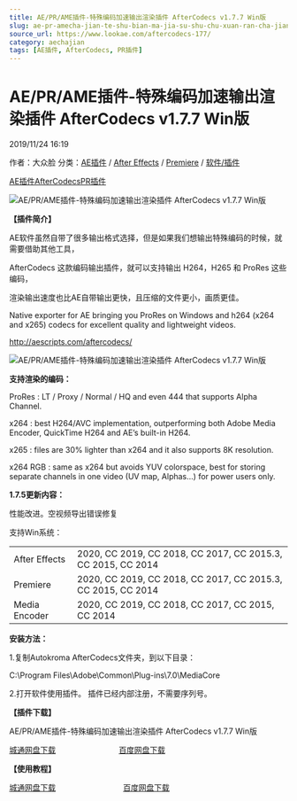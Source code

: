 ```yaml
---
title: AE/PR/AME插件-特殊编码加速输出渲染插件 AfterCodecs v1.7.7 Win版
slug: ae-pr-amecha-jian-te-shu-bian-ma-jia-su-shu-chu-xuan-ran-cha-jian-aftercodecs-v1-7-7-winban
source_url: https://www.lookae.com/aftercodecs-177/
category: aechajian
tags: [AE插件, AfterCodecs, PR插件]
---
```

# AE/PR/AME插件-特殊编码加速输出渲染插件 AfterCodecs v1.7.7 Win版

2019/11/24 16:19

作者：大众脸
分类：[AE插件](https://www.lookae.com/after-effects/aechajian/) / [After Effects](https://www.lookae.com/after-effects/) / [Premiere](https://www.lookae.com/qitarjcj/premierezy/) / [软件/插件](https://www.lookae.com/qitarjcj/)

[AE插件](https://www.lookae.com/tag/ae%e6%8f%92%e4%bb%b6/)[AfterCodecs](https://www.lookae.com/tag/aftercodecs/)[PR插件](https://www.lookae.com/tag/pr%e6%8f%92%e4%bb%b6/)

![AE/PR/AME插件-特殊编码加速输出渲染插件 AfterCodecs v1.7.7 Win版](https://www.lookae.com/wp-content/uploads/2017/05/AfterCodecs-.jpg "AE/PR/AME插件-特殊编码加速输出渲染插件 AfterCodecs v1.7.7 Win版-LookAE.com")

**【插件简介】**

AE软件虽然自带了很多输出格式选择，但是如果我们想输出特殊编码的时候，就需要借助其他工具，

AfterCodecs 这款编码输出插件，就可以支持输出 H264，H265 和 ProRes 这些编码，

渲染输出速度也比AE自带输出更快，且压缩的文件更小，画质更佳。

Native exporter for AE bringing you ProRes on Windows and h264 (x264 and x265) codecs for excellent quality and lightweight videos.

http://aescripts.com/aftercodecs/

![AE/PR/AME插件-特殊编码加速输出渲染插件 AfterCodecs v1.7.7 Win版](https://img.alicdn.com/imgextra/i3/705956171/O1CN01v4IRSZ1vSMh8UslDY_!!705956171.gif "AE/PR/AME插件-特殊编码加速输出渲染插件 AfterCodecs v1.7.7 Win版-LookAE.com")

**支持渲染的编码：**

ProRes : LT / Proxy / Normal / HQ and even 444 that supports Alpha Channel.

x264 : best H264/AVC implementation, outperforming both Adobe Media Encoder, QuickTime H264 and AE’s built-in H264.

x265 : files are 30% lighter than x264 and it also supports 8K resolution.

x264 RGB : same as x264 but avoids YUV colorspace, best for storing separate channels in one video (UV map, Alphas…) for power users only.

**1.7.5更新内容：**

性能改进。空视频导出错误修复

支持Win系统：

|  |  |
| --- | --- |
| After Effects | 2020, CC 2019, CC 2018, CC 2017, CC 2015.3, CC 2015, CC 2014 |
| Premiere | 2020, CC 2019, CC 2018, CC 2017, CC 2015.3, CC 2015, CC 2014 |
| Media Encoder | 2020, CC 2019, CC 2018, CC 2017, CC 2015, CC 2014 |

**安装方法：**

1.复制Autokroma AfterCodecs文件夹，到以下目录：

C:\Program Files\Adobe\Common\Plug-ins\7.0\MediaCore

2.打开软件使用插件。 插件已经内部注册，不需要序列号。

**【插件下载】**

AE/PR/AME插件-特殊编码加速输出渲染插件 AfterCodecs v1.7.7 Win版

[城通网盘下载](https://tc5.us/file/680462-409118392)                             [百度网盘下载](https://pan.baidu.com/s/11jLnUBWnVJvOgetTDGRy-Q)

**【使用教程】**

[城通网盘下载](https://tc5.us/file/680462-406407782)                               [百度网盘下载](https://pan.baidu.com/s/1kqhVRXRTbgKT07R3Njx2mA)
